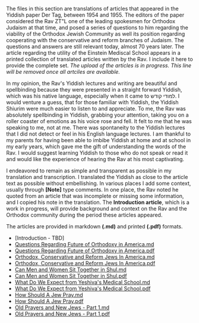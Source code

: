 The files in this section are translations of articles that appeared in the Yiddish paper Der Tag, between 1954 and 1955. The editors of the paper considered the Rav ZT"L one of the leading spokesmen for Orthodox Judaism at that time, and posed a series of questions to him regarding the viability of the Orthodox Jewish Community as well its position regarding cooperating with the conservative and reform branches of Judaism. The questions and answers are still relevant today, almost 70 years later. The article regarding the utility of the Einstein Mediscal School appears in a printed collection of translated articles written by the Rav. I include it here to provide the complete set. *The upload of the articles is in progress. This line will be removed once all artciles are available.*

In my opinion, the Rav's Yiddish lectures and writing are beautiful and spellbinding because they were presented in a straight forward Yiddish, which was his native language, especially when it came to למודי קודש. I would venture a guess, that for those familiar with Yiddish, the Yiddish Shiurim were much easier to listen to and appreciate. To me, the Rav was absolutely spellbinding in Yiddish, grabbing your attention, taking you on a roller coaster of emotions as his voice rose and fell. It felt to me that he was speaking to me, not at me. There was spontaneity to the Yiddish lectures that I did not detect or feel in his English language lectures. I am thankful to my parents for having been able to imbibe Yiddish at home and at school in my early years, which gave me the gift of understanding the words of the Rav. I would suggest learning Yiddish to those who do not speak or read it and would like the experience of hearing the Rav at his most captivating.

I endeavored to remain as simple and transparent as possible in my translation and transcription. I translated the Yiddish as close to the article text as possible without embellishing. In various places I add some context, usually through **[Note]** type comments. In one place, the Rav noted he quoted from an article that was incomplete or missing some information, and I copied his note in the translation. The **Introduction article**, which is a work in progress, will provide background and context on the Rav and the Orthodox community during the period these articles appeared. 

The articles are provided in markdown **(.md)** and printed **(.pdf)** formats.

* [Introduction - TBD]
* [Questions Regarding Future of Orthodoxy in America.md](https://github.com/RavSoloveichikTorah/Torah/blob/master/Articles%20On%20Orthodocy/Questions%20Regarding%20Orthodox%20Judaism%20in%20America.md)
* [Questions Regarding Future of Orthodoxy in America.pdf](https://github.com/RavSoloveichikTorah/Torah/blob/master/Orthodoxy/Questions%20Regarding%20Orthodox%20Judaism%20in%20America.pdf)
* [Orthodox, Conservative and Reform Jews In America.md](https://github.com/RavSoloveichikTorah/Torah/blob/master/Orthodoxy/OrthodoxConservativeJewsInAmerica.md)
* [Orthodox, Conservative and Reform Jews In America.pdf](https://github.com/RavSoloveichikTorah/Torah/blob/master/Orthodoxy/OrthodoxConservativeJewsInAmerica.pdf)
* [Can Men and Women Sit Together in Shul.md](https://github.com/RavSoloveichikTorah/Torah/blob/master/Orthodoxy/menAndWomenSittingTogether.md)
* [Can Men and Women Sit Together in Shul.pdf](https://github.com/RavSoloveichikTorah/Torah/blob/master/Orthodoxy/MixedSeating.pdf)
* [What Do We Expect from Yeshiva's Medical School.md](https://github.com/RavSoloveichikTorah/Torah/blob/master/Orthodoxy/MedSchool.md)
* [What Do We Expect from Yeshiva's Medical School.pdf](https://github.com/RavSoloveichikTorah/Torah/blob/master/Orthodoxy/MedSchool.pdf)
* [How Should A Jew Pray.md](https://github.com/RavSoloveichikTorah/Torah/blob/master/Orthodoxy/HowShouldAJewPray.md)
* [How Should A Jew Pray.pdf](https://github.com/RavSoloveichikTorah/Torah/blob/master/Orthodoxy/HowShouldAJewPray.pdf)
* [Old Prayers and New Jews - Part 1.md](https://github.com/RavSoloveichikTorah/Torah/blob/master/Orthodoxy/OldPrayersNewJewsPart1.md)
* [Old Prayers and New Jews - Part 1.pdf](https://github.com/RavSoloveichikTorah/Torah/blob/master/Orthodoxy/OldPrayersNewJewsPart1.pdf)
